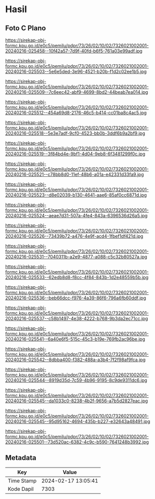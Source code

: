 # Hasil

## Foto C Plano

https://sirekap-obj-formc.kpu.go.id/e0c5/pemilu/pdpr/73/26/02/10/02/7326021002001-20240216-025458--10f42a57-7d9f-40fd-b6f5-761a03e99adf.jpg

https://sirekap-obj-formc.kpu.go.id/e0c5/pemilu/pdpr/73/26/02/10/02/7326021002001-20240216-025503--5e6e5ded-3e96-4521-b20b-f1d2c02ee1b5.jpg

https://sirekap-obj-formc.kpu.go.id/e0c5/pemilu/pdpr/73/26/02/10/02/7326021002001-20240216-025509--7c6eec42-abf9-4699-8bd2-44beab7ea014.jpg

https://sirekap-obj-formc.kpu.go.id/e0c5/pemilu/pdpr/73/26/02/10/02/7326021002001-20240216-025512--454a69d8-2176-46c5-b414-cc01ba8c4ac5.jpg

https://sirekap-obj-formc.kpu.go.id/e0c5/pemilu/pdpr/73/26/02/10/02/7326021002001-20240216-025518--5e3e7adf-9cf0-4523-bb0b-3ddf6b9a2bf9.jpg

https://sirekap-obj-formc.kpu.go.id/e0c5/pemilu/pdpr/73/26/02/10/02/7326021002001-20240216-025519--3f84bd4e-9bf1-4d04-9eb8-6f3481299f0c.jpg

https://sirekap-obj-formc.kpu.go.id/e0c5/pemilu/pdpr/73/26/02/10/02/7326021002001-20240216-025521--c78bb8d0-11ef-48b6-a01a-e42331d33fa9.jpg

https://sirekap-obj-formc.kpu.go.id/e0c5/pemilu/pdpr/73/26/02/10/02/7326021002001-20240216-025523--d8e02039-b130-4641-aae6-85af0cc6871d.jpg

https://sirekap-obj-formc.kpu.go.id/e0c5/pemilu/pdpr/73/26/02/10/02/7326021002001-20240216-025524--aeae7d31-507a-4fe4-843a-6396536d26a5.jpg

https://sirekap-obj-formc.kpu.go.id/e0c5/pemilu/pdpr/73/26/02/10/02/7326021002001-20240216-025526--73439b72-a476-4e9f-acd4-1fbef1df421d.jpg

https://sirekap-obj-formc.kpu.go.id/e0c5/pemilu/pdpr/73/26/02/10/02/7326021002001-20240216-025531--7040311b-a2e9-4877-a088-c5c32b80527a.jpg

https://sirekap-obj-formc.kpu.go.id/e0c5/pemilu/pdpr/73/26/02/10/02/7326021002001-20240216-025533--62edb8d8-f8cc-4f84-843b-1d2e48559b5b.jpg

https://sirekap-obj-formc.kpu.go.id/e0c5/pemilu/pdpr/73/26/02/10/02/7326021002001-20240216-025536--beb66dcc-f976-4a39-86f6-796a6fb60ddf.jpg

https://sirekap-obj-formc.kpu.go.id/e0c5/pemilu/pdpr/73/26/02/10/02/7326021002001-20240216-025537--c58b1497-4e38-4222-b768-9b3da2ec71cc.jpg

https://sirekap-obj-formc.kpu.go.id/e0c5/pemilu/pdpr/73/26/02/10/02/7326021002001-20240216-025541--6a40e6f5-515c-45c3-b19e-769fb2ac96be.jpg

https://sirekap-obj-formc.kpu.go.id/e0c5/pemilu/pdpr/73/26/02/10/02/7326021002001-20240216-025542--8dbba400-f382-488a-a3b4-7f2f98af9fca.jpg

https://sirekap-obj-formc.kpu.go.id/e0c5/pemilu/pdpr/73/26/02/10/02/7326021002001-20240216-025544--8919d35d-7c59-4b96-9195-8c9de9311dc6.jpg

https://sirekap-obj-formc.kpu.go.id/e0c5/pemilu/pdpr/73/26/02/10/02/7326021002001-20240216-025545--da1033c0-8238-4b2f-9656-a7b5d2827eac.jpg

https://sirekap-obj-formc.kpu.go.id/e0c5/pemilu/pdpr/73/26/02/10/02/7326021002001-20240216-025545--95d95162-4694-435b-b227-e32643a48491.jpg

https://sirekap-obj-formc.kpu.go.id/e0c5/pemilu/pdpr/73/26/02/10/02/7326021002001-20240216-025501--73d520ac-6382-4c9c-b590-7641248b3992.jpg


## Metadata

| Key        | Value               |
| ---------- | ------------------- |
| Time Stamp | 2024-02-17 13:05:41 |
| Kode Dapil | 7303                |




